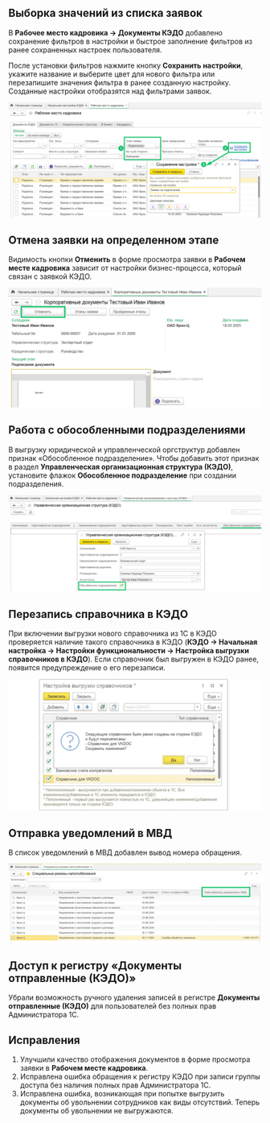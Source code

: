 ## **Выборка значений из списка заявок**
В **Рабочее место кадровика → Документы КЭДО** добавлено сохранение фильтров в настройки и быстрое заполнение фильтров из ранее сохраненных настроек пользователя.

После установки фильтров нажмите кнопку **Сохранить настройки**, укажите название и выберите цвет для нового фильтра или перезапишите значения фильтра в ранее созданную настройку. Созданные настройки отобразятся над фильтрами заявок.

![](./assets/filtr.png)

## **Отмена заявки на определенном этапе**
Видимость кнопки **Отменить** в форме просмотра заявки в **Рабочем месте кадровика** зависит от настройки бизнес-процесса, который связан с заявкой КЭДО.

![](./assets/cancel_1.png)

## **Работа с обособленными подразделениями**
В выгрузку юридической и управленческой оргструктур добавлен признак «Обособленное подразделение». Чтобы добавить этот признак в раздел **Управленческая организационная структура (КЭДО)**, установите флажок **Обособленное подразделение** при создании подразделения.

![](./assets/unit.png)

## **Перезапись справочника в КЭДО**
При включении выгрузки нового справочника из 1С в КЭДО проверяется наличие такого справочника в КЭДО (**КЭДО → Начальная настройка → Настройки функциональности → Настройка выгрузки справочников в КЭДО**). Если справочник был выгружен в КЭДО ранее, появится предупреждение о его перезаписи.

![](./assets/perezapis.png)

## **Отправка уведомлений в МВД**
В список уведомлений в МВД добавлен вывод номера обращения.

![](./assets/mvd.png)

## **Доступ к регистру «Документы отправленные (КЭДО)»**
Убрали возможность ручного удаления записей в регистре **Документы отправленные (КЭДО)** для пользователей без полных прав Администратора 1С.

## **Исправления**
1. Улучшили качество отображения документов в форме просмотра заявки в **Рабочем месте кадровика**.
1. Исправлена ошибка обращения к регистру КЭДО при записи группы доступа без наличия полных прав Администратора 1С.
1. Исправлена ошибка, возникающая при попытке выгрузить документы об увольнении сотрудников как виды отсутствий. Теперь документы об увольнении не выгружаются.


